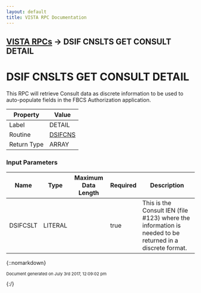 ```yaml
---
layout: default
title: VISTA RPC Documentation
---
```


## [VISTA RPCs](TableOfContents) &#8594; DSIF CNSLTS GET CONSULT DETAIL
# DSIF CNSLTS GET CONSULT DETAIL

This RPC will retrieve Consult data as discrete information to be used to auto-populate fields in the FBCS Authorization application.

Property | Value
--- | ---
Label | DETAIL
Routine | [DSIFCNS](http://code.osehra.org/dox/Routine_DSIFCNS_source.html)
Return Type | ARRAY


### Input Parameters

Name | Type | Maximum Data Length | Required | Description
--- | --- | --- | --- | ---
DSIFCSLT | LITERAL |  | true | This is the Consult IEN (file #123) where the information is needed to be returned in a discrete format.



{::nomarkdown} <br/><p style="font-size: 11px">Document generated on July 3rd 2017, 12:09:02 pm</p>{:/}